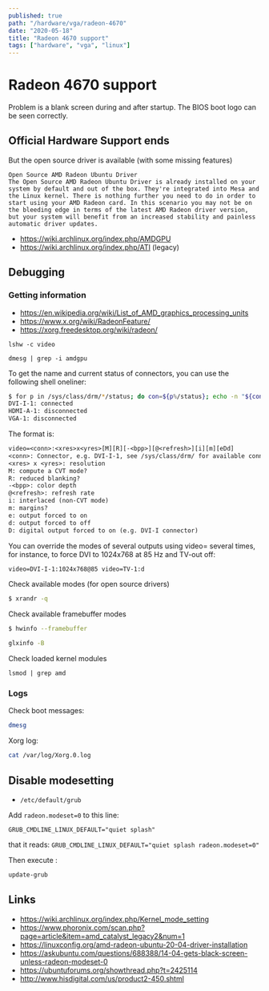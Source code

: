 ```yaml
---
published: true
path: "/hardware/vga/radeon-4670"
date: "2020-05-18"
title: "Radeon 4670 support"
tags: ["hardware", "vga", "linux"]
---
```


# Radeon 4670 support

Problem is a blank screen during and after startup. The BIOS boot logo can be seen correctly.

## Official Hardware Support ends

But the open source driver is available (with some missing features)

```
Open Source AMD Radeon Ubuntu Driver
The Open Source AMD Radeon Ubuntu Driver is already installed on your system by default and out of the box. They're integrated into Mesa and the Linux kernel. There is nothing further you need to do in order to start using your AMD Radeon card. In this scenario you may not be on the bleeding edge in terms of the latest AMD Radeon driver version, but your system will benefit from an increased stability and painless automatic driver updates.
```

* https://wiki.archlinux.org/index.php/AMDGPU
* https://wiki.archlinux.org/index.php/ATI (legacy)

## Debugging

### Getting information

* https://en.wikipedia.org/wiki/List_of_AMD_graphics_processing_units
* https://www.x.org/wiki/RadeonFeature/
* https://xorg.freedesktop.org/wiki/radeon/

```
lshw -c video
```

```
dmesg | grep -i amdgpu
```

To get the name and current status of connectors, you can use the following shell oneliner:

```bash
$ for p in /sys/class/drm/*/status; do con=${p%/status}; echo -n "${con#*/card?-}: "; cat $p; done
DVI-I-1: connected
HDMI-A-1: disconnected
VGA-1: disconnected
```

The format is:

```txt
video=<conn>:<xres>x<yres>[M][R][-<bpp>][@<refresh>][i][m][eDd]
<conn>: Connector, e.g. DVI-I-1, see /sys/class/drm/ for available connectors
<xres> x <yres>: resolution
M: compute a CVT mode?
R: reduced blanking?
-<bpp>: color depth
@<refresh>: refresh rate
i: interlaced (non-CVT mode)
m: margins?
e: output forced to on
d: output forced to off
D: digital output forced to on (e.g. DVI-I connector)
```

You can override the modes of several outputs using video= several times, for instance, to force DVI to 1024x768 at 85 Hz and TV-out off:

```txt
video=DVI-I-1:1024x768@85 video=TV-1:d
```

Check available modes (for open source drivers)
```bash
$ xrandr -q
```

Check available framebuffer modes
```bash
$ hwinfo --framebuffer
```

```bash
glxinfo -B
```

Check loaded kernel modules
```
lsmod | grep amd
```

### Logs

Check boot messages:

```bash
dmesg
```

Xorg log:

```bash
cat /var/log/Xorg.0.log
```

## Disable modesetting

* `/etc/default/grub`

Add `radeon.modeset=0` to this line:

`GRUB_CMDLINE_LINUX_DEFAULT="quiet splash"`

that it reads: `GRUB_CMDLINE_LINUX_DEFAULT="quiet splash radeon.modeset=0"`

Then execute :

```bash
update-grub
```

## Links

* https://wiki.archlinux.org/index.php/Kernel_mode_setting
* https://www.phoronix.com/scan.php?page=article&item=amd_catalyst_legacy2&num=1
* https://linuxconfig.org/amd-radeon-ubuntu-20-04-driver-installation
* https://askubuntu.com/questions/688388/14-04-gets-black-screen-unless-radeon-modeset-0
* https://ubuntuforums.org/showthread.php?t=2425114
* http://www.hisdigital.com/us/product2-450.shtml
